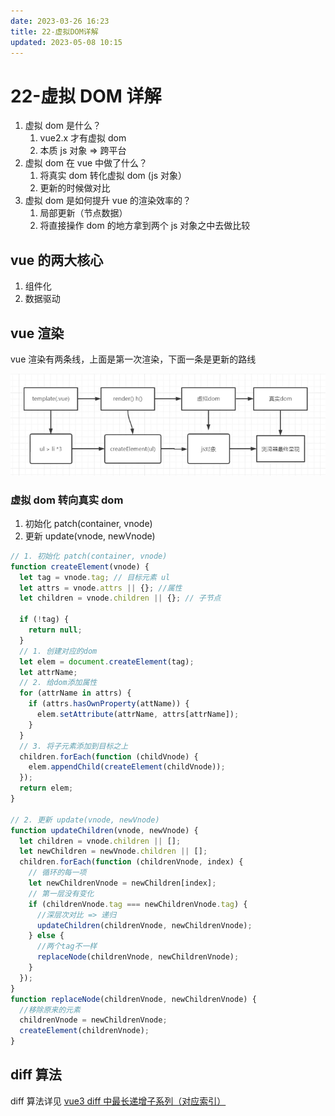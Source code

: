 ```yaml
---
date: 2023-03-26 16:23
title: 22-虚拟DOM详解
updated: 2023-05-08 10:15
---
```


# 22-虚拟 DOM 详解

1. 虚拟 dom 是什么？
   1. vue2.x 才有虚拟 dom
   2. 本质 js 对象 => 跨平台
2. 虚拟 dom 在 vue 中做了什么？
   1. 将真实 dom 转化虚拟 dom (js 对象）
   2. 更新的时候做对比
3. 虚拟 dom 是如何提升 vue 的渲染效率的？
   1. 局部更新（节点数据）
   2. 将直接操作 dom 的地方拿到两个 js 对象之中去做比较

## vue 的两大核心

1. 组件化
2. 数据驱动

## vue 渲染

vue 渲染有两条线，上面是第一次渲染，下面一条是更新的路线

![](./_images/image-2023-03-26_21-53-57-883-22-虚拟DOM详解和渲染过程.png)

### 虚拟 dom 转向真实 dom

1.  初始化 patch(container, vnode)
2.  更新 update(vnode, newVnode)

```js
// 1. 初始化 patch(container, vnode)
function createElement(vnode) {
  let tag = vnode.tag; // 目标元素 ul
  let attrs = vnode.attrs || {}; //属性
  let children = vnode.children || {}; // 子节点

  if (!tag) {
    return null;
  }
  // 1. 创建对应的dom
  let elem = document.createElement(tag);
  let attrName;
  // 2. 给dom添加属性
  for (attrName in attrs) {
    if (attrs.hasOwnProperty(attName)) {
      elem.setAttribute(attrName, attrs[attrName]);
    }
  }
  // 3. 将子元素添加到目标之上
  children.forEach(function (childVnode) {
    elem.appendChild(createElement(childVnode));
  });
  return elem;
}

// 2. 更新 update(vnode, newVnode)
function updateChildren(vnode, newVnode) {
  let children = vnode.children || [];
  let newChildren = newVnode.children || [];
  children.forEach(function (childrenVnode, index) {
    // 循环的每一项
    let newChildrenVnode = newChildren[index];
    // 第一层没有变化
    if (childrenVnode.tag === newChildrenVnode.tag) {
      //深层次对比 => 递归
      updateChildren(childrenVnode, newChildrenVnode);
    } else {
      //两个tag不一样
      replaceNode(childrenVnode, newChildrenVnode);
    }
  });
}
function replaceNode(childrenVnode, newChildrenVnode) {
  //移除原来的元素
  childrenVnode = newChildrenVnode;
  createElement(childrenVnode);
}

```

## diff 算法

diff 算法详见 [vue3 diff 中最长递增子系列（对应索引）](../../vue/vue3/04-Vue核心虚拟Dom和diff算法.md#vue3%20diff%20中最长递增子系列（对应索引）)

